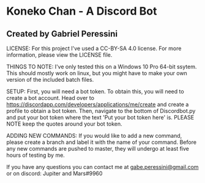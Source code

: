 # Koneko Chan - A Discord Bot
## Created by Gabriel Peressini

LICENSE:
For this project I've used a CC-BY-SA 4.0 license. For more information, please view the LICENSE file.

THINGS TO NOTE:
I've only tested this on a Windows 10 Pro 64-bit ssytem. This should mostly work on linux, but you might have to make your own version of the included batch files.


SETUP:
First, you will need a bot token. To obtain this, you will need to create a bot account. Head over to https://discordapp.com/developers/applications/me/create and create a profile to obtain a bot token.
Then, navigate to the bottom of Discordbot.py and put your bot token where the text 'Put your bot token here' is. PLEASE NOTE keep the quotes around your bot token.


ADDING NEW COMMANDS:
If you would like to add a new command, please create a branch and label it with the name of your command. Before any new commands are pushed to master, they will undergo at least five hours of testing by me.


If you have any questions you can contact me at gabe.peressini@gmail.com or on discord: Jupiter and Mars#9960
